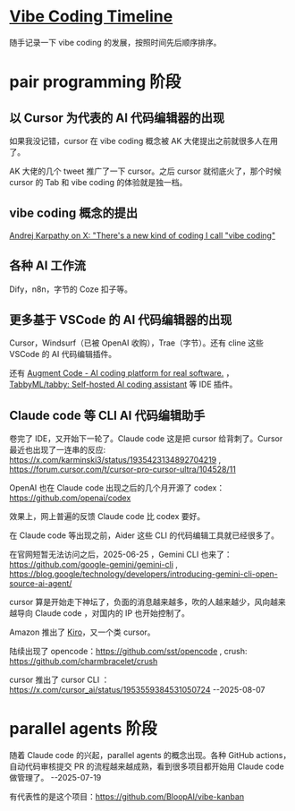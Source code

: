 # [Vibe Coding Timeline](https://github.com/VandeeFeng/gitmemo/issues/62)

随手记录一下 vibe coding 的发展，按照时间先后顺序排序。

# pair programming 阶段
## 以 Cursor 为代表的 AI 代码编辑器的出现
如果我没记错，cursor 在 vibe coding 概念被 AK 大佬提出之前就很多人在用了。

AK 大佬的几个 tweet 推广了一下 cursor。之后 cursor 就彻底火了，那个时候 cursor 的 Tab 和 vibe coding 的体验就是独一档。

## vibe coding 概念的提出
[Andrej Karpathy on X: "There's a new kind of coding I call "vibe coding"](https://x.com/karpathy/status/1886192184808149383)

## 各种 AI 工作流
Dify，n8n，字节的 Coze 扣子等。

## 更多基于 VSCode 的 AI 代码编辑器的出现
Cursor，Windsurf（已被 OpenAI 收购），Trae（字节）。还有 cline 这些 VSCode 的 AI 代码编辑插件。

还有 [Augment Code - AI coding platform for real software.](https://www.augmentcode.com/) ，[TabbyML/tabby: Self-hosted AI coding assistant](https://github.com/TabbyML/tabby) 等 IDE 插件。

## Claude code 等 CLI AI 代码编辑助手
卷完了 IDE，又开始下一轮了。Claude code 这是把 cursor 给背刺了。Cursor 最近也出现了一连串的反应: https://x.com/karminski3/status/1935423134892704219 , https://forum.cursor.com/t/cursor-pro-cursor-ultra/104528/11

OpenAI 也在 Claude code 出现之后的几个月开源了 codex：https://github.com/openai/codex

效果上，网上普遍的反馈 Claude code 比 codex 要好。

在 Claude code 等出现之前，Aider 这些 CLI 的代码编辑工具就已经很多了。

在官网短暂无法访问之后，2025-06-25 ，Gemini CLI 也来了：https://github.com/google-gemini/gemini-cli  , https://blog.google/technology/developers/introducing-gemini-cli-open-source-ai-agent/

cursor 算是开始走下神坛了，负面的消息越来越多，吹的人越来越少，风向越来越导向 Claude code ，对国内的 IP 也开始控制了。

Amazon 推出了 [Kiro](https://kiro.dev/blog/introducing-kiro/)，又一个类 cursor。

陆续出现了 opencode：https://github.com/sst/opencode ,  crush: https://github.com/charmbracelet/crush

cursor 推出了 cursor CLI ：https://x.com/cursor_ai/status/1953559384531050724   --2025-08-07

# parallel agents 阶段
随着 Claude code 的兴起，parallel agents 的概念出现。各种 GitHub actions，自动代码审核提交 PR 的流程越来越成熟，看到很多项目都开始用 Claude code 做管理了。 --2025-07-19

有代表性的是这个项目：https://github.com/BloopAI/vibe-kanban
